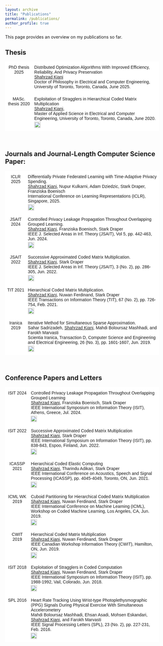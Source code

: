 ```yaml
---
layout: archive
title: "Publications"
permalink: /publications/
author_profile: true
---
```

This page provides an overview on my publications so far.

## Thesis

<style type="text/css">
  .tg  {border-collapse:collapse;border-spacing:0;}
  .tg td{border-color:black;border-style:solid;border-width:1px;font-family:Arial, sans-serif;font-size:14px; overflow:hidden;padding:10px 5px;word-break:normal;}
  .tg th{border-color:black;border-style:solid;border-width:1px;font-family:Arial, sans-serif;font-size:14px; font-weight:normal;overflow:hidden;padding:10px 5px;word-break:normal;}
  .tg .tg-oe15{background-color:#ffffff;border-color:#ffffff;text-align:left;vertical-align:top}
  .tg .tg-wk8r{background-color:#ffffff;border-color:#ffffff;text-align:center;vertical-align:top}
</style>

<table class="tg">
  <thead>
    <tr>
      <th class="tg-wk8r">PhD thesis 2025</th>
      <th class="tg-oe15">Distributed Optimization Algorithms With Improved Efficiency, Reliability, And Privacy Preservation <br><u>Shahrzad Kiani</u> <br> Doctor of Philosophy in Electrical and Computer Engineering, University of Toronto, Toronto, Canada, June 2025.
        <span style="display: block; margin-bottom: -13px;"></span> <br>
      </th>
    </tr>
  </thead>
  <tbody>
    <tr>
      <th class="tg-wk8r">MASc. thesis 2020</th>
      <th class="tg-oe15">Exploitation of Stragglers in Hierarchical Coded Matrix Multiplication <br><u>Shahrzad Kiani</u>, <br> Master of Applied Science in Electrical and Computer Engineering, University of Toronto, Toronto, Canada, June 2020.
        <span style="display: block; margin-bottom: -13px;"></span> <br> 
        <a href="https://tspace.library.utoronto.ca/handle/1807/101230">
          <img src="https://img.shields.io/badge/PDF-80000f" alt="PDF" style="width: auto; height: 20px;"/>
        </a>
      </th>
    </tr>
  </tbody>
</table>

<br>

## Journals and Journal-Length Computer Science Paper:


<style type="text/css">
  .tg  {border-collapse:collapse;border-spacing:0;}
  .tg td{border-color:black;border-style:solid;border-width:1px;font-family:Arial, sans-serif;font-size:14px; overflow:hidden;padding:10px 5px;word-break:normal;}
  .tg th{border-color:black;border-style:solid;border-width:1px;font-family:Arial, sans-serif;font-size:14px; font-weight:normal;overflow:hidden;padding:10px 5px;word-break:normal;}
  .tg .tg-oe15{background-color:#ffffff;border-color:#ffffff;text-align:left;vertical-align:top}
  .tg .tg-wk8r{background-color:#ffffff;border-color:#ffffff;text-align:center;vertical-align:top}
</style>

<table class="tg">
  <thead>
    <tr>
      <th class="tg-wk8r">ICLR 2025</th>
      <th class="tg-oe15">Differentially Private Federated Learning with Time-Adaptive Privacy Spending. <br><u>Shahrzad Kiani</u>, Nupur Kulkarni, Adam Dziedzic, Stark Draper, Franziska Boenisch <br> International Conference on Learning Representations (ICLR), Singapore, 2025.
        <span style="display: block; margin-bottom: -13px;"></span> <br> 
        <a href="https://openreview.net/forum?id=W0nydevOlG&noteId=zEslc0ErHW">
          <img src="https://img.shields.io/badge/PDF-80000f" alt="PDF" style="width: auto; height: 20px;"/>
        </a>
      </th>
    </tr>
  </thead>
  <tbody>
    <tr>
      <th class="tg-wk8r">JSAIT 2024</th>
      <th class="tg-oe15">Controlled Privacy Leakage Propagation Throughout Overlapping Grouped Learning. <br><u>Shahrzad Kiani</u>, Franziska Boenisch, Stark Draper <br> IEEE J. Selected Areas in Inf. Theory (JSAIT), Vol 5, pp. 442-463, Jun. 2024.
        <span style="display: block; margin-bottom: -13px;"></span> <br> 
        <a href="https://ieeexplore.ieee.org/document/10559973">
          <img src="https://img.shields.io/badge/PDF-80000f" alt="PDF" style="width: auto; height: 20px;"/>
        </a>
      </th>
    </tr>
    <tr>
      <th class="tg-wk8r">JSAIT 2022</th>
      <th class="tg-oe15">Successive Approximated Coded Matrix Multiplication. <br><u>Shahrzad Kiani</u>, Stark Draper <br> IEEE J. Selected Areas in Inf. Theory (JSAIT), 3 (No. 2), pp. 286-305, Jun. 2022.
        <span style="display: block; margin-bottom: -13px;"></span> <br> 
        <a href="https://ieeexplore.ieee.org/abstract/document/9829717">
          <img src="https://img.shields.io/badge/PDF-80000f" alt="PDF" style="width: auto; height: 20px;"/>
        </a>
      </th>
    </tr>
    <tr>
      <th class="tg-wk8r">TIT 2021</th>
      <th class="tg-oe15">Hierarchical Coded Matrix Multiplication. <br><u>Shahrzad Kiani</u>, Nuwan Ferdinand, Stark Draper <br> IEEE Transactions on Information Theory (TIT), 67 (No. 2), pp. 726-754, Feb. 2021.
        <span style="display: block; margin-bottom: -13px;"></span> <br> 
        <a href="https://ieeexplore.ieee.org/abstract/document/9252114">
          <img src="https://img.shields.io/badge/PDF-80000f" alt="PDF" style="width: auto; height: 20px;"/>
        </a>
      </th>
    </tr>
    <tr>
      <th class="tg-wk8r">Iranica 2019</th>
      <th class="tg-oe15">Iterative Method for Simultaneous Sparse Approximation. <br>Sahar Sadrizadeh, <u>Shahrzad Kiani</u>, Mahdi Boloursaz Mashhadi, and Farokh Marvasti <br> Scientia Iranica, Transaction D, Computer Science and Engineering and Electrical Engineering, 26 (No. 3), pp. 1601-1607, Jun. 2019.
        <span style="display: block; margin-bottom: -13px;"></span> <br> 
        <a href="https://scientiairanica.sharif.edu/article_21095_0.html">
          <img src="https://img.shields.io/badge/PDF-80000f" alt="PDF" style="width: auto; height: 20px;"/>
        </a>
      </th>
    </tr>
  </tbody>
</table>

<br>

## Conference Papers and Letters


<style type="text/css">
  .tg  {border-collapse:collapse;border-spacing:0;}
  .tg td{border-color:black;border-style:solid;border-width:1px;font-family:Arial, sans-serif;font-size:14px; overflow:hidden;padding:10px 5px;word-break:normal;}
  .tg th{border-color:black;border-style:solid;border-width:1px;font-family:Arial, sans-serif;font-size:14px; font-weight:normal;overflow:hidden;padding:10px 5px;word-break:normal;}
  .tg .tg-oe15{background-color:#ffffff;border-color:#ffffff;text-align:left;vertical-align:top}
  .tg .tg-wk8r{background-color:#ffffff;border-color:#ffffff;text-align:center;vertical-align:top}
</style>

<table class="tg">
  <thead>
    <tr>
      <th class="tg-wk8r">ISIT 2024</th>
      <th class="tg-oe15">Controlled Privacy Leakage Propagation Throughout Overlapping Grouped Learning <br> <u>Shahrzad Kiani</u>, Franziska Boenisch, Stark Draper <br> IEEE International Symposium on Information Theory (ISIT), Athens, Greece, Jul. 2024.
        <span style="display: block; margin-bottom: -13px;"></span> <br>
        <a href="https://ieeexplore.ieee.org/document/10619521">
          <img src="https://img.shields.io/badge/PDF-80000f" alt="PDF" style="width: auto; height: 20px;"/>
        </a>
      </th>
    </tr>
  </thead>
  <tbody>
    <tr>
      <th class="tg-wk8r">ISIT 2022</th>
      <th class="tg-oe15">Successive Approximated Coded Matrix Multiplication <br><u>Shahrzad Kiani</u>, Stark Draper <br> IEEE International Symposium on Information Theory (ISIT), pp. 838-843, Espoo, Finland, Jun. 2022.
        <span style="display: block; margin-bottom: -13px;"></span> <br> 
        <a href="https://ieeexplore.ieee.org/abstract/document/9834389">
          <img src="https://img.shields.io/badge/PDF-80000f" alt="PDF" style="width: auto; height: 20px;"/>
        </a>
      </th>
    </tr>
    <tr>
      <th class="tg-wk8r">ICASSP 2021</th>
      <th class="tg-oe15">Hierarchical Coded Elastic Computing <br><u>Shahrzad Kiani</u>, Tharindu Adikari, Stark Draper <br> IEEE International Conference on Acoustics, Speech and Signal Processing (ICASSP), pp. 4045-4049, Toronto, ON, Jun. 2021.
        <span style="display: block; margin-bottom: -13px;"></span> <br> 
        <a href="https://ieeexplore.ieee.org/abstract/document/9414863">
          <img src="https://img.shields.io/badge/PDF-80000f" alt="PDF" style="width: auto; height: 20px;"/>
        </a>
      </th>
    </tr>
    <tr>
      <th class="tg-wk8r">ICML WK 2019</th>
      <th class="tg-oe15">Cuboid Partitioning for Hierarchical Coded Matrix Multiplication <br><u>Shahrzad Kiani</u>,  Nuwan Ferdinand, Stark Draper <br> IEEE International Conference on Machine Learning (ICML), Workshop on Coded Machine Learning, Los Angeles, CA, Jun. 2019.
        <span style="display: block; margin-bottom: -13px;"></span> <br> 
        <a href="https://arxiv.org/pdf/1907.08819.pdf">
          <img src="https://img.shields.io/badge/PDF-80000f" alt="PDF" style="width: auto; height: 20px;"/>
        </a>
      </th>
    </tr>
    <tr>
      <th class="tg-wk8r">CWIT 2019</th>
      <th class="tg-oe15"> Hierarchical Coded Matrix Multiplication <br><u>Shahrzad Kiani</u>,  Nuwan Ferdinand, Stark Draper <br> IEEE Canadian Workshop Information Theory (CWIT), Hamilton, ON, Jun. 2019.
        <span style="display: block; margin-bottom: -13px;"></span> <br> 
        <a href="https://ieeexplore.ieee.org/abstract/document/8929896">
          <img src="https://img.shields.io/badge/PDF-80000f" alt="PDF" style="width: auto; height: 20px;"/>
        </a>
      </th>
    </tr>
    <tr>
      <th class="tg-wk8r">ISIT 2018</th>
      <th class="tg-oe15"> Exploitation of Stragglers in Coded Computation <br><u>Shahrzad Kiani</u>,  Nuwan Ferdinand, Stark Draper <br> IEEE International Symposium on Information Theory (ISIT), pp. 1988-1992, Vail, Colorado, Jun. 2018.
        <span style="display: block; margin-bottom: -13px;"></span> <br> 
        <a href="https://ieeexplore.ieee.org/abstract/document/8437871">
          <img src="https://img.shields.io/badge/PDF-80000f" alt="PDF" style="width: auto; height: 20px;"/>
        </a>
      </th>
    </tr>
    <tr>
      <th class="tg-wk8r">SPL 2016</th>
      <th class="tg-oe15"> Heart Rate Tracking Using Wrist-type Photoplethysmographic (PPG) Signals During Physical Exercise With Simultaneous Accelerometery <br>Mahdi Boloursaz Mashhadi, Ehsan Asadi, Mohsen Eskandari, <u>Shahrzad Kiani</u>, and Farokh Marvasti <br> IEEE Signal Processing Letters (SPL), 23 (No. 2), pp. 227-231, Feb. 2016. 
        <span style="display: block; margin-bottom: -13px;"></span> <br> 
        <a href="https://ieeexplore.ieee.org/abstract/document/7359158">
          <img src="https://img.shields.io/badge/PDF-80000f" alt="PDF" style="width: auto; height: 20px;"/>
        </a>
      </th>
    </tr>
  </tbody>
</table>

<br>
